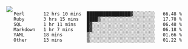 

<a href="https://github.com/anuraghazra/github-readme-stats">
  <img align="left" src="https://github-readme-stats.vercel.app/api?username=kfly8&count_private=true&show_icons=true&theme=calm" />
</a>


<!--START_SECTION:waka-->

```text
Perl       12 hrs 10 mins  ████████████████▓░░░░░░░░   66.48 %
Ruby       3 hrs 15 mins   ████▒░░░░░░░░░░░░░░░░░░░░   17.78 %
SQL        1 hr 11 mins    █▓░░░░░░░░░░░░░░░░░░░░░░░   06.48 %
Markdown   1 hr 7 mins     █▓░░░░░░░░░░░░░░░░░░░░░░░   06.18 %
YAML       18 mins         ▒░░░░░░░░░░░░░░░░░░░░░░░░   01.66 %
Other      13 mins         ▒░░░░░░░░░░░░░░░░░░░░░░░░   01.22 %
```

<!--END_SECTION:waka-->
